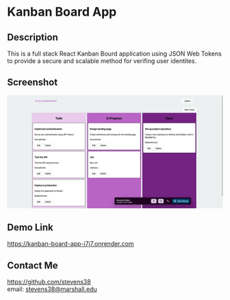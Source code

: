 # Kanban Board App
## Description
This is a full stack React Kanban Bourd application using JSON Web Tokens to provide a secure and scalable method for verifing user identites.
## Screenshot
![alt text](<Screenshot 2024-11-26 152231.png>)
## Demo Link
https://kanban-board-app-i7j7.onrender.com
## Contact Me
https://github.com/stevens38 <br>
email: stevens38@marshall.edu
